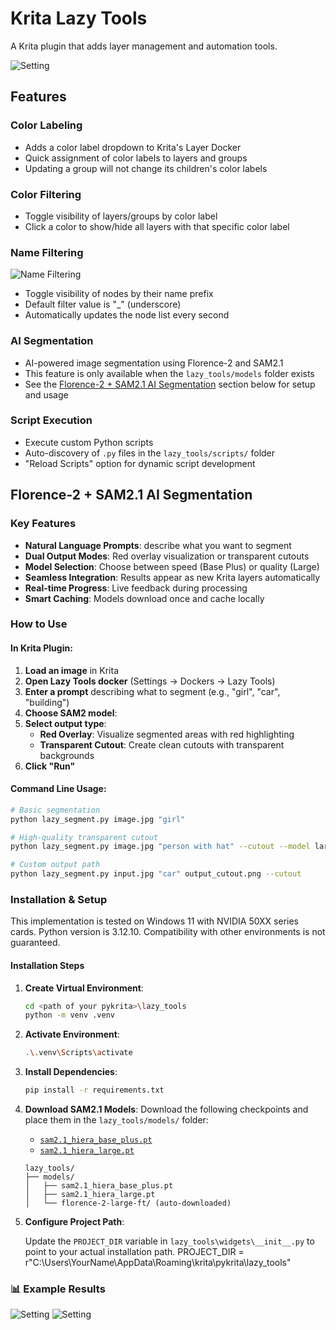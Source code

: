 # Krita Lazy Tools

A Krita plugin that adds layer management and automation tools.

![Setting](./lazy_tools/images/1.png)

## Features
### Color Labeling
- Adds a color label dropdown to Krita's Layer Docker
- Quick assignment of color labels to layers and groups
- Updating a group will not change its children's color labels

### Color Filtering
- Toggle visibility of layers/groups by color label
- Click a color to show/hide all layers with that specific color label

### Name Filtering
![Name Filtering](./lazy_tools/images/2.png)
- Toggle visibility of nodes by their name prefix
- Default filter value is "_" (underscore)
- Automatically updates the node list every second

### AI Segmentation
- AI-powered image segmentation using Florence-2 and SAM2.1
- This feature is only available when the `lazy_tools/models` folder exists
- See the [Florence-2 + SAM2.1 AI Segmentation](#florence-2--sam21-ai-segmentation) section below for setup and usage

### Script Execution
- Execute custom Python scripts
- Auto-discovery of `.py` files in the `lazy_tools/scripts/` folder
- "Reload Scripts" option for dynamic script development

## Florence-2 + SAM2.1 AI Segmentation

### Key Features

- **Natural Language Prompts**: describe what you want to segment
- **Dual Output Modes**: Red overlay visualization or transparent cutouts
- **Model Selection**: Choose between speed (Base Plus) or quality (Large)
- **Seamless Integration**: Results appear as new Krita layers automatically
- **Real-time Progress**: Live feedback during processing
- **Smart Caching**: Models download once and cache locally

### How to Use

#### In Krita Plugin:
1. **Load an image** in Krita
2. **Open Lazy Tools docker** (Settings → Dockers → Lazy Tools)
3. **Enter a prompt** describing what to segment (e.g., "girl", "car", "building")
4. **Choose SAM2 model**:
5. **Select output type**:
   - **Red Overlay**: Visualize segmented areas with red highlighting
   - **Transparent Cutout**: Create clean cutouts with transparent backgrounds
6. **Click "Run"**

#### Command Line Usage:
```bash
# Basic segmentation
python lazy_segment.py image.jpg "girl"

# High-quality transparent cutout
python lazy_segment.py image.jpg "person with hat" --cutout --model large

# Custom output path
python lazy_segment.py input.jpg "car" output_cutout.png --cutout
```

### Installation & Setup

This implementation is tested on Windows 11 with NVIDIA 50XX series cards.
Python version is 3.12.10.
Compatibility with other environments is not guaranteed.

#### Installation Steps

1. **Create Virtual Environment**:
   ```bash
   cd <path of your pykrita>\lazy_tools
   python -m venv .venv
   ```

2. **Activate Environment**:
   ```bash
   .\.venv\Scripts\activate
   ```

3. **Install Dependencies**:
   ```bash
   pip install -r requirements.txt
   ```

4. **Download SAM2.1 Models**:
   Download the following checkpoints and place them in the `lazy_tools/models/` folder:
   - [`sam2.1_hiera_base_plus.pt`](https://huggingface.co/facebook/sam2.1-hiera-base-plus/tree/main)
   - [`sam2.1_hiera_large.pt`](https://huggingface.co/facebook/sam2.1-hiera-large/tree/main) 

   ```
   lazy_tools/
   ├── models/
   │   ├── sam2.1_hiera_base_plus.pt
   │   ├── sam2.1_hiera_large.pt
   │   └── florence-2-large-ft/ (auto-downloaded)
   ```

5. **Configure Project Path**:
   
   Update the `PROJECT_DIR` variable in `lazy_tools\widgets\__init__.py` to point to your actual installation path.
   PROJECT_DIR = r"C:\Users\YourName\AppData\Roaming\krita\pykrita\lazy_tools"


### 📊 Example Results

![Setting](./lazy_tools/images/seg_example1.png)
![Setting](./lazy_tools/images/seg_example2.png)
